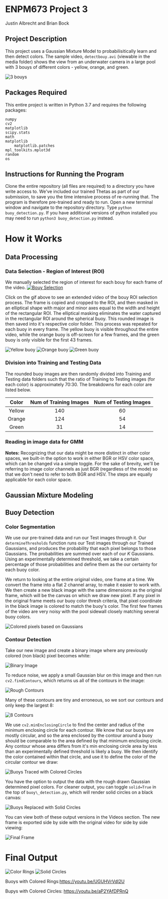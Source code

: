 # ENPM673 Project 3

Justin Albrecht and Brian Bock

## Project Description
This project uses a Gaussian Mixture Model to probabilisitically learn and then detect colors. The sample video, `detectbouy.avi` (viewable in the media folder) shows the view from an underwater camera in a large pool with 3 bouys of different colors - yellow, orange, and green.

![3 bouys](https://github.com/BrianBock/ENPM673_Project3/blob/master/images/3_bouys.gif)

## Packages Required

This entire project is written in Python 3.7 and requires the following packages:
	
	numpy
	cv2
	matplotlib
	scipy.stats
	math
	matplotlib
		matplotlib.patches
	mpl_toolkits.mplot3d
	random
	os


## Instructions for Running the Program
Clone the entire repository (all files are required) to a directory you have write access to. We've included our trained Thetas as part of our submission, to save you the time intensive process of re-running that. The program is therefore pre-trained and ready to run. Open a new terminal window and navigate to the repository directory. Type `python buoy_detection.py`. If you have additional versions of python installed you may need to run `python3 buoy_detection.py` instead. 




# How it Works

## Data Processing

### Data Selection - Region of Interest (ROI)

We manually selected the region of interest for each bouy for each frame of the video. 
[![Bouy Selection](https://github.com/BrianBock/ENPM673_Project3/blob/master/images/bouy_select.gif)](https://youtu.be/gAHzZghxUaw)

Click on the gif above to see an extended video of the bouy ROI selection process.
The frame is copied and cropped to the ROI, and then masked in an elliptical shape with major and minor axes equal to the width and height of the rectangular ROI. The elliptical masking eliminates the water captured in the rectangular ROI around the spherical buoy. This rounded image is then saved into it's respective color folder. This process was repeated for each buoy in every frame. The yellow buoy is visible throughout the entire video, while the orange buoy is off-screen for a few frames, and the green buoy is only visible for the first 43 frames. 

![Yellow buoy](https://github.com/BrianBock/ENPM673_Project3/blob/master/images/yellow173.png)
![Orange buoy](https://github.com/BrianBock/ENPM673_Project3/blob/master/images/orange175.png)
![Green buoy](https://github.com/BrianBock/ENPM673_Project3/blob/master/images/green37.png)

### Division into Training and Testing Data

The rounded buoy images are then randomly divided into Training and Testing data folders such that the ratio of Training to Testing images (for each color) is approximately 70:30. The breakdowns for each color are listed below.

**Color** | **Num of Training Images** | **Num of Testing Images**
:---: | :---: | :---:
Yellow | 140 | 60
Orange | 124 | 54
Green | 31 | 14


### Reading in image data for GMM

**Notes:**
Recognizing that our data might be more distinct in other color spaces, we built-in the option to work in either BGR or HSV color space, which can be changed via a simple toggle. For the sake of brevity, we'll be referring to image color channels as just BGR (regardless of the mode) so that we don't need to refer to both BGR and HSV. The steps are equally applicable for each color space. 





## Gaussian Mixture Modeling





## Buoy Detection

### Color Segmentation
We use our pre-trained data and run our Test images through it. 
Our `determineThresholds` function runs our Test images through our Trained Gaussians, and produces the probability that each pixel belongs to those Gaussians. The probabilities are summed over each of our $K$ Gaussians. Using an experimentally determined threshold, we take a certain percentage of those probabilities and define them as the our certainty for each buoy color. 

We return to looking at the entire original video, one frame at a time. We convert the frame into a flat 2 channel array, to make it easier to work with. We then create a new black image with the same dimensions as the original frame, which will be the canvas on which we draw new pixel. If any pixel in the original frame meets our buoy color thresh criteria, that pixel coordinate in the black image is colored to match the buoy's color. The first few frames of the video are very noisy with the pool sidewall closely matching several buoy colors. 


![Colored pixels based on Gaussians](https://github.com/BrianBock/ENPM673_Project3/blob/master/images/all_colors.png)
### Contour Detection
Take our new image and create a binary image where any previously colored (non black) pixel becomes white:

![Binary Image](https://github.com/BrianBock/ENPM673_Project3/blob/master/images/bin.png)


To reduce noise, we apply a small Gaussian blur on this image and then run `cv2.findContours`, which returns us all of the contours in the image:

![Rough Contours](https://github.com/BrianBock/ENPM673_Project3/blob/master/images/rough_contours.png)

Many of these contours are tiny and erroneous, so we sort our contours and only keep the largest 8:

![8 Contours](https://github.com/BrianBock/ENPM673_Project3/blob/master/images/8_contours.png)
 
We use `cv2.minEnclosingCircle` to find the center and radius of the minimum enclosing circle for each contour. We know that our buoys are mostly circular, and so the area enclosed by the contour around a buoy should be comparable to the area defined by that minimum enclosing circle. Any contour whose area differs from it's min enclosing circle area by less than an experimentally defined threshold is likely a buoy. We then identify the color contained within that circle, and use it to define the color of the circular contour we draw:

![Buoys Traced with Colored Circles](https://github.com/BrianBock/ENPM673_Project3/blob/master/images/ring_contours.png)

You have the option to output the data with the rough drawn Gaussian determined pixel colors. For cleaner output, you can toggle `solid=True` in the top of `buoy\_detection.py`, which will render solid circles on a black canvas:

![Buoys Replaced with Solid Circles](https://github.com/BrianBock/ENPM673_Project3/blob/master/images/contours.png)


You can view both of these output versions in the Videos section. The new frame is exported side by side with the original video for side by side viewing:

![Final Frame](https://github.com/BrianBock/ENPM673_Project3/blob/master/images/finalframe.png)



# Final Output
![Color Rings](https://github.com/BrianBock/ENPM673_Project3/blob/master/images/color_rings.gif)
![Solid Circles](https://github.com/BrianBock/ENPM673_Project3/blob/master/images/solid_buoys.gif)

Buoys with Colored Rings:https://youtu.be/UGUHVrVdI2U

Bupys with Colored Circles: https://youtu.be/aP2YAfDPRnQ